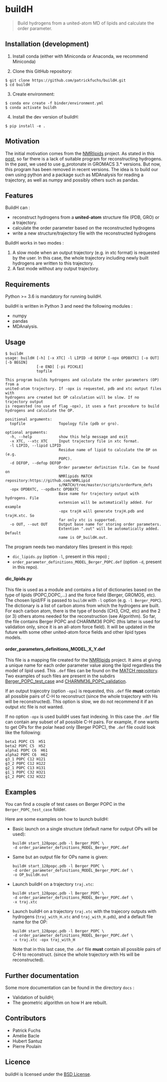 # buildH

> Build hydrogens from a united-atom MD of lipids and calculate the order parameter. 

## Installation (development)

1. Install conda (either with Miniconda or Anaconda, we recommend Miniconda)

2. Clone this GitHub repository:
```
$ git clone https://github.com/patrickfuchs/buildH.git
$ cd buildH
```

3. Create environment:
```
$ conda env create -f binder/environment.yml
$ conda activate buildh
```

4. Install the dev version of buildH:
```
$ pip install -e .
```


## Motivation

The initial motivation comes from the [NMRlipids](https://nmrlipids.blogspot.com/) project. As stated in this [post](https://nmrlipids.blogspot.com/2019/04/nmrlipids-ivb-assembling-pe-pg-results.html), so far there is a lack of suitable program for reconstructing hydrogens. In the past, we used to use g_protonate in GROMACS 3.* versions. But now, this program has been removed in recent versions. The idea is to build our own using python and a package such as MDAnalysis for reading a trajectory, as well as numpy and possibly others such as pandas.


## Features

BuildH can :
  - reconstruct hydrogens from a **united-atom** structure file (PDB, GRO) or a trajectory.
  - calculate the order parameter based on the reconstructed hydrogens
  - write a new structure/trajectory file with the reconstructed hydrogens


BuildH works in two modes :
  1.  A slow mode when an output trajectory (e.g. in xtc format) is requested by
     the user. In this case, the whole trajectory including newly built
     hydrogens are written to this trajectory.
  2. A fast mode without any output trajectory.


## Requirements

Python >= 3.6 is mandatory for running buildH.

buildH is written in Python 3 and need the following modules :
  - numpy
  - pandas
  - MDAnalysis.


## Usage

```
$ buildH
usage: buildH [-h] [-x XTC] -l LIPID -d DEFOP [-opx OPDBXTC] [-o OUT] [-b BEGIN]
              [-e END] [-pi PICKLE]
              topfile

This program builds hydrogens and calculate the order parameters (OP) from a
united-atom trajectory. If -opx is requested, pdb and xtc output files with
hydrogens are created but OP calculation will be slow. If no trajectory output
is requested (no use of flag -opx), it uses a fast procedure to build
hydrogens and calculate the OP.

positional arguments:
  topfile               Topology file (pdb or gro).

optional arguments:
  -h, --help            show this help message and exit
  -x XTC, --xtc XTC     Input trajectory file in xtc format.
  -l LIPID, --lipid LIPID
                        Residue name of lipid to calculate the OP on (e.g.
                        POPC).
  -d DEFOP, --defop DEFOP
                        Order parameter definition file. Can be found on
                        NMRlipids MATCH repository:https://github.com/NMRLipid
                        s/MATCH/tree/master/scripts/orderParm_defs
  -opx OPDBXTC, --opdbxtc OPDBXTC
                        Base name for trajectory output with hydrogens. File
                        extension will be automatically added. For example
                        -opx trajH will generate trajH.pdb and trajH.xtc. So
                        far only xtc is supported.
  -o OUT, --out OUT     Output base name for storing order parameters.
                        Extention ".out" will be automatically added. Default
                        name is OP_buildH.out.
```

The program needs two mandatory files (present in this repo):
- `dic_lipids.py` (option `-l`, present in this repo) ;
- `order_parameter_definitions_MODEL_Berger_POPC.def` (option `-d`, present in this repo).


#### dic_lipids.py

This file is used as a module and contains a list of dictionaries based on the type of lipids (POPC,DOPC,...) and the force field (Berger, GROMOS, etc). The chosen lipid/FF is passed to `buildH` with `-l` option (e.g. `-l Berger_POPC`).
The dictionary is a list of carbon atoms from which the hydrogens are built.
For each carbon atom, there is the type of bonds (CH3, CH2, etc) and the 2 (or 3) others atoms needed for the reconstruction (see Algorithm).
So far, the file contains Berger POPC and CHARMM36 POPC (this latter is used for validation only, since it is an all-atom force field). It will be updated in the future with some other united-atom force fields and other lipid types models.

#### order_parameters_definitions_MODEL_X_Y.def

This file is a mapping file created for the [NMRlipids](https://nmrlipids.blogspot.com/) project.
It aims at giving a unique name for each order parameter value along the lipid regardless the model of lipid used. This `.def` files can be found on the [MATCH repository](https://github.com/NMRLipids/MATCH/tree/master/scripts/orderParm_defs). Two examples of such files are present in the subdirs [Berger_POPC_test_case](Berger_POPC_test_case) and [CHARMM36_POPC_validation](CHARMM36_POPC_validation).

If an output trajecotry (option `-opx`) is requested, this `.def` file **must** contain all possible pairs of C-H to reconstruct (since the whole trajectory with Hs will be reconstructed). This option is slow, we do not recommend it if an output xtc file is not wanted.

If no option `-opx` is used buildH uses fast indexing. In this case the `.def` file can contain any subset of all possible C-H pairs. For example, if one wants to get OPs for the polar head only (Berger POPC), the `.def` file could look like the following:

```
beta1 POPC C5  H51
beta2 POPC C5  H52
alpha1 POPC C6  H61
alpha2 POPC C6  H62
g3_1 POPC C12 H121
g3_2 POPC C12 H122
g2_1 POPC C13 H131
g1_1 POPC C32 H321
g1_2 POPC C32 H322
```

## Examples

You can find a couple of test cases on Berger POPC in the `Berger_POPC_test_case` folder.

Here are some examples on how to launch buildH:

- Basic launch on a single structure (default name for output OPs will be used):
  ```
  buildH start_128popc.pdb -l Berger_POPC \
  -d order_parameter_definitions_MODEL_Berger_POPC.def
  ```
- Same but an output file for OPs name is given:
  ```
  buildH start_128popc.pdb -l Berger_POPC \
  -d order_parameter_definitions_MODEL_Berger_POPC.def \
  -o OP_buildH.out
  ```
- Launch buildH on a trajectory `traj.xtc`:
  ```
  buildH start_128popc.pdb -l Berger_POPC \
  -d order_parameter_definitions_MODEL_Berger_POPC.def \
  -x traj.xtc
  ```
- Launch buildH on a trajectory `traj.xtc` with the trajecory outputs with hydrogens (`traj_with_H.xtc` and `traj_with_H.pdb`), and a default file name for the OP:
  ```
  buildH start_128popc.pdb -l Berger_POPC \
  -d order_parameter_definitions_MODEL_Berger_POPC.def \
  -x traj.xtc -opx traj_with_H
  ```
  Note that in this last case, the `.def` file **must** contain all possible pairs of C-H to reconstruct. (since the whole trajectory with Hs will be reconstructed).

## Further documentation

Some more documentation can be found in the directory `docs` :

- Validation of buildH;
- The geometric algorithm on how H are rebuilt.


## Contributors

  - Patrick Fuchs
  - Amélie Bacle
  - Hubert Santuz
  - Pierre Poulain


## Licence

buildH is licensed under the [BSD License](LICENSE).
